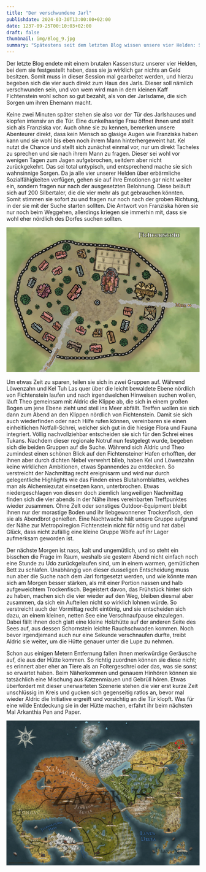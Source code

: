 ```yaml
---
title: "Der verschwundene Jarl"
publishdate: 2024-03-30T13:00:00+02:00
date: 1237-09-25T00:10:03+02:00
draft: false
thumbnail: img/Blog_9.jpg
summary: "Spätestens seit dem letzten Blog wissen unsere vier Helden: Sie brauchen endlich mal Kohle. Da passender Weise der Jarl von Fichtenstein verschwunden ist, versuchen sie beim dessen Frau ihre Dienste anzubieten. Nachdem sie eine üppige Belohnung ausgehandelt haben, geht´s für die vier los auf ihre erste Quest. Was sie dort erwartet, erfahrt ihr hier:"
---
```


Der letzte Blog endete mit einem brutalen Kassensturz unserer vier Helden, bei dem sie festgestellt haben, dass sie ja wirklich gar nichts an Geld besitzen. Somit muss in dieser Session mal gearbeitet werden, und hierzu begeben sich die vier auch direkt zum Haus des Jarls. Dieser soll nämlich verschwunden sein, und von wem wird man in dem kleinen Kaff Fichtenstein wohl schon so gut bezahlt, als von der Jarlsdame, die sich Sorgen um ihren Ehemann macht.

Keine zwei Minuten später stehen sie also vor der Tür des Jarlshauses und klopfen intensiv an die Tür. Eine dunkelhaarige Frau öffnet ihnen und stellt sich als Franziska vor. Auch ohne sie zu kennen, bemerken unsere Abenteurer direkt, dass kein Mensch so glasige Augen wie Franziska haben kann und sie wohl bis eben noch ihrem Mann hinterhergeweint hat. Kel nutzt die Chance und stellt sich zunächst einmal vor, nur um direkt Tacheles zu sprechen und sie nach ihrem Mann zu fragen. Dieser sei wohl vor wenigen Tagen zum Jagen aufgebrochen, seitdem aber nicht zurückgekehrt. Das sei total untypisch, und entsprechend mache sie sich wahnsinnige Sorgen. Da ja alle vier unserer Helden über erbärmliche Sozialfähigkeiten verfügen, gehen sie auf ihre Emotionen gar nicht weiter ein, sondern fragen nur nach der ausgesetzten Belohnung. Diese beläuft sich auf 200 Silbertaler, die die vier mehr als gut gebrauchen könnten. Somit stimmen sie sofort zu und fragen nur noch nach der groben Richtung, in der sie mit der Suche starten sollten. Die Antwort von Franziska hören sie nur noch beim Weggehen, allerdings kriegen sie immerhin mit, dass sie wohl eher nördlich des Dorfes suchen sollten.

<div class="img-max center">
  <img class="img-fluid rounded" title="Karte Fichtenstein" alt="Karte Fichtenstein." src="./img/fichtenstein.jpg" />
</div>

Um etwas Zeit zu sparen, teilen sie sich in zwei Gruppen auf. Während Löwenzahn und Kel Tuh Las quer über die leicht bewaldete Ebene nördlich von Fichtenstein laufen und nach irgendwelchen Hinweisen suchen wollen, läuft Theo gemeinsam mit Aldric die Klippe ab, die sich in einem großen Bogen um jene Ebene zieht und steil ins Meer abfällt. Treffen wollen sie sich dann zum Abend an den Klippen nördlich von Fichtenstein. Damit sie sich auch wiederfinden oder nach Hilfe rufen können, vereinbaren sie einen einheitlichen Notfall-Schrei, welcher sich gut in die hiesige Flora und Fauna integriert. Völlig nachvollziehbar entscheiden sie sich für den Schrei eines Tukans. Nachdem dieser regionale Notruf nun festgelegt wurde, begeben sich die beiden Gruppen auf die Suche. Während sich Aldric und Theo zumindest einen schönen Blick auf den Fichtensteiner Hafen erhofften, der ihnen aber durch dichten Nebel verwehrt blieb, haben Kel und Löwenzahn keine wirklichen Ambitionen, etwas Spannendes zu entdecken. So verstreicht der Nachmittag recht ereignisarm und wird nur durch gelegentliche Highlights wie das Finden eines Blutahornblattes, welches man als Alchemiezutat einsetzen kann, unterbrochen. Etwas niedergeschlagen von diesem doch ziemlich langweiligen Nachmittag finden sich die vier abends in der Nähe ihres vereinbarten Treffpunktes wieder zusammen. Ohne Zelt oder sonstiges Outdoor-Equipment bleibt ihnen nur der morastige Boden und ihr liebgewonnener Trockenfisch, den sie als Abendbrot genießen. Eine Nachtwache hält unsere Gruppe aufgrund der Nähe zur Metropolregion Fichtenstein nicht für nötig und hat dabei Glück, dass nicht zufällig eine kleine Gruppe Wölfe auf ihr Lager aufmerksam geworden ist.

Der nächste Morgen ist nass, kalt und ungemütlich, und so steht ein bisschen die Frage im Raum, weshalb sie gestern Abend nicht einfach noch eine Stunde zu Udo zurückgelaufen sind, um in einem warmen, gemütlichen Bett zu schlafen. Unabhängig von dieser dusseligen Entscheidung muss nun aber die Suche nach dem Jarl fortgesetzt werden, und wie könnte man sich am Morgen besser stärken, als mit einer Portion nassen und halb aufgeweichtem Trockenfisch. Begeistert davon, das Frühstück hinter sich zu haben, machen sich die vier wieder auf den Weg, bleiben diesmal aber zusammen, da sich ein Aufteilen nicht so wirklich lohnen würde. So verstreicht auch der Vormittag recht eintönig, und sie entscheiden sich dazu, an einem kleinen, netten See eine Verschnaufpause einzulegen. Dabei fällt ihnen doch glatt eine kleine Holzhütte auf der anderen Seite des Sees auf, aus dessen Schornstein leichte Rauchschwaden kommen. Noch bevor irgendjemand auch nur eine Sekunde verschnaufen durfte, treibt Aldric sie weiter, um die Hütte genauer unter die Lupe zu nehmen.

Schon aus einigen Metern Entfernung fallen ihnen merkwürdige Geräusche auf, die aus der Hütte kommen. So richtig zuordnen können sie diese nicht; es erinnert aber eher an Tiere als an Foltergeschrei oder das, was sie sonst so erwartet haben. Beim Näherkommen und genauem Hinhören können sie tatsächlich eine Mischung aus Katzenmiauen und Gebrüll hören. Etwas überfordert mit dieser unerwarteten Szenerie stehen die vier erst kurze Zeit unschlüssig im Kreis und gucken sich gegenseitig ratlos an, bevor mal wieder Aldric die Initiative ergreift und vorsichtig an die Tür klopft. Was für eine wilde Entdeckung sie in der Hütte machen, erfahrt ihr beim nächsten Mal Arkanthia Pen and Paper.

<div class="center">
  <img class="img-fluid" title="Weltkarte Arkanthia" alt="Weltkarte Arkanthia." src="./img/Arkanthia_Full_Map_Fichtenstein_Blog_9.jpg" />
</div>





